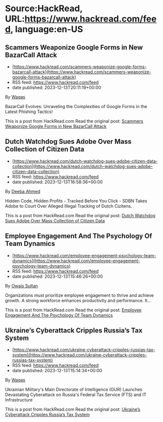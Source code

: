 # Source:HackRead, URL:https://www.hackread.com/feed, language:en-US

## Scammers Weaponize Google Forms in New BazarCall Attack
 - [https://www.hackread.com/scammers-weaponize-google-forms-bazarcall-attack](https://www.hackread.com/scammers-weaponize-google-forms-bazarcall-attack)
 - RSS feed: https://www.hackread.com/feed
 - date published: 2023-12-13T20:11:19+00:00

<p>By <a href="https://www.hackread.com/author/hackread/" rel="nofollow">Waqas</a></p>
<p>BazarCall Evolves: Unraveling the Complexities of Google Forms in the Latest Phishing Tactics!</p>
<p>This is a post from HackRead.com Read the original post: <a href="https://www.hackread.com/scammers-weaponize-google-forms-bazarcall-attack/" rel="nofollow">Scammers Weaponize Google Forms in New BazarCall Attack</a></p>

## Dutch Watchdog Sues Adobe Over Mass Collection of Citizen Data
 - [https://www.hackread.com/dutch-watchdog-sues-adobe-citizen-data-collection](https://www.hackread.com/dutch-watchdog-sues-adobe-citizen-data-collection)
 - RSS feed: https://www.hackread.com/feed
 - date published: 2023-12-13T16:58:36+00:00

<p>By <a href="https://www.hackread.com/author/deeba/" rel="nofollow">Deeba Ahmed</a></p>
<p>Hidden Code, Hidden Profits - Tracked Before You Click - SDBN Takes Adobe to Court Over Alleged Illegal Tracking of Dutch Cizitens.</p>
<p>This is a post from HackRead.com Read the original post: <a href="https://www.hackread.com/dutch-watchdog-sues-adobe-citizen-data-collection/" rel="nofollow">Dutch Watchdog Sues Adobe Over Mass Collection of Citizen Data</a></p>

## Employee Engagement And The Psychology Of Team Dynamics
 - [https://www.hackread.com/employee-engagement-psychology-team-dynamics](https://www.hackread.com/employee-engagement-psychology-team-dynamics)
 - RSS feed: https://www.hackread.com/feed
 - date published: 2023-12-13T15:46:26+00:00

<p>By <a href="https://www.hackread.com/author/owais/" rel="nofollow">Owais Sultan</a></p>
<p>Organizations must prioritize employee engagement to thrive and achieve growth. A strong workforce enhances productivity and performance. It&#8230;</p>
<p>This is a post from HackRead.com Read the original post: <a href="https://www.hackread.com/employee-engagement-psychology-team-dynamics/" rel="nofollow">Employee Engagement And The Psychology Of Team Dynamics</a></p>

## Ukraine’s Cyberattack Cripples Russia’s Tax System
 - [https://www.hackread.com/ukraine-cyberattack-cripples-russias-tax-system](https://www.hackread.com/ukraine-cyberattack-cripples-russias-tax-system)
 - RSS feed: https://www.hackread.com/feed
 - date published: 2023-12-13T15:14:34+00:00

<p>By <a href="https://www.hackread.com/author/hackread/" rel="nofollow">Waqas</a></p>
<p>Ukrainian Military's Main Directorate of Intelligence (GUR) Launches Devastating Cyberattack on Russia's Federal Tax Service (FTS) and IT Infrastructure</p>
<p>This is a post from HackRead.com Read the original post: <a href="https://www.hackread.com/ukraine-cyberattack-cripples-russias-tax-system/" rel="nofollow">Ukraine&#8217;s Cyberattack Cripples Russia&#8217;s Tax System</a></p>


